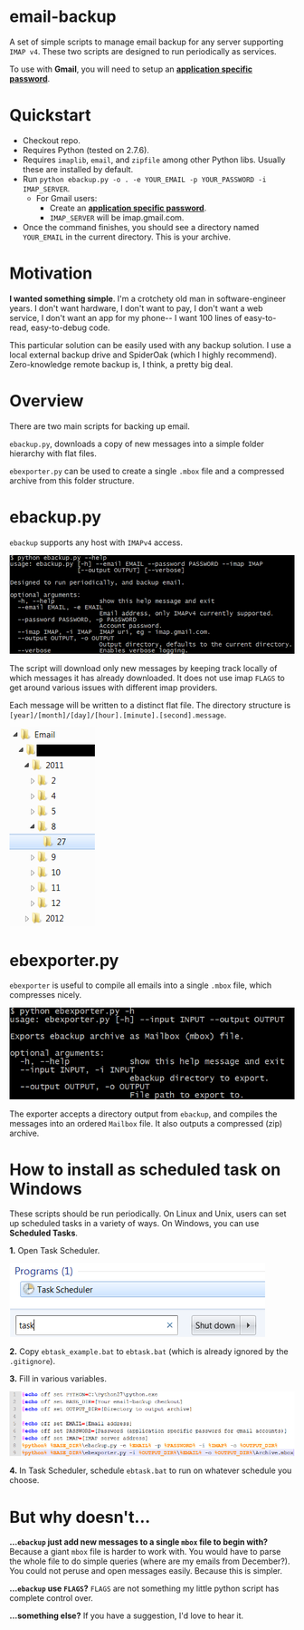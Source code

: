 email-backup
=

A set of simple scripts to manage email backup for any server supporting `IMAP v4`. These two scripts are designed to run periodically as services.

To use with **Gmail**, you will need to setup an [**application specific password**](https://support.google.com/mail/answer/1173270?hl=en).

Quickstart
=

* Checkout repo.
* Requires Python (tested on 2.7.6).
* Requires `imaplib`, `email`, and `zipfile` among other Python libs. Usually these are installed by default.
* Run `python ebackup.py -o . -e YOUR_EMAIL -p YOUR_PASSWORD -i IMAP_SERVER`.
	* For Gmail users:
		* Create an [**application specific password**](https://support.google.com/mail/answer/1173270?hl=en).
		* `IMAP_SERVER` will be imap.gmail.com.
* Once the command finishes, you should see a directory named `YOUR_EMAIL` in the current directory. This is your archive.

Motivation
=

**I wanted something simple**. I'm a crotchety old man in software-engineer years. I don't want hardware, I don't want to pay, I don't want a web service, I don't want an app for my phone-- I want 100 lines of easy-to-read, easy-to-debug code.

This particular solution can be easily used with any backup solution. I use a local external backup drive and SpiderOak (which I highly recommend). Zero-knowledge remote backup is, I think, a pretty big deal.

Overview
=

There are two main scripts for backing up email.

`ebackup.py`, downloads a copy of new messages into a simple folder hierarchy with flat files.

`ebexporter.py` can be used to create a single `.mbox` file and a compressed archive from this folder structure. 

ebackup.py
=

`ebackup` supports any host with `IMAPv4` access.

![Usage](images/ebackupUsage.png)

The script will download only new messages by keeping track locally of which messages it has already downloaded. It does not use imap `FLAGS` to get around various issues with different imap providers.

Each message will be written to a distinct flat file. The directory structure is `[year]/[month]/[day]/[hour].[minute].[second].message`.

![Hierarchy](images/ebackupHierarchy.png)

ebexporter.py
=

`ebexporter` is useful to compile all emails into a single `.mbox` file, which compresses nicely.

![Usage](images/ebexporterUsage.png)

The exporter accepts a directory output from `ebackup`, and compiles the messages into an ordered `Mailbox` file. It also outputs a compressed (zip) archive.

How to install as scheduled task on Windows
=

These scripts should be run periodically. On Linux and Unix, users can set up scheduled tasks in a variety of ways. On Windows, you can use **Scheduled Tasks**.

**1.** Open Task Scheduler.

![Task Scheduler](images/TaskScheduler.png)

**2.** Copy `ebtask_example.bat` to `ebtask.bat` (which is already ignored by the `.gitignore`).

**3.** Fill in various variables.

![BAT](images/TaskBat.png)

**4.** In Task Scheduler, schedule `ebtask.bat` to run on whatever schedule you choose.

But why doesn't...
=

**...`ebackup` just add new messages to a single `mbox` file to begin with?** Because a giant `mbox` file is harder to work with. You would have to parse the whole file to do simple queries (where are my emails from December?). You could not peruse and open messages easily. Because this is simpler.

**...`ebackup` use `FLAGS`?** `FLAGS` are not something my little python script has complete control over.

**...something else?** If you have a suggestion, I'd love to hear it.